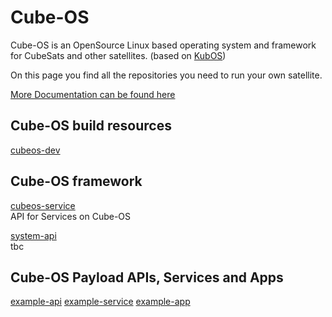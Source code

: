<!--

## Hi there 👋

**Here are some ideas to get you started:**

🙋‍♀️ A short introduction - what is your organization all about?
🌈 Contribution guidelines - how can the community get involved?
👩‍💻 Useful resources - where can the community find your docs? Is there anything else the community should know?
🍿 Fun facts - what does your team eat for breakfast?
🧙 Remember, you can do mighty things with the power of [Markdown](https://docs.github.com/github/writing-on-github/getting-started-with-writing-and-formatting-on-github/basic-writing-and-formatting-syntax)
-->

# Cube-OS

Cube-OS is an OpenSource Linux based operating system and framework for CubeSats and other satellites. (based on [KubOS](https://github.com/kubos))

On this page you find all the repositories you need to run your own satellite.

[More Documentation can be found here](https://github.com/Cube-OS)

## Cube-OS build resources
[cubeos-dev](https://github.com/Cube-OS/cubeos-dev)
<!-- *insert missing links*
 -->
## Cube-OS framework
[cubeos-service](https://github.com/Cube-OS/cubeos-service)  
API for Services on Cube-OS 
  
[system-api](https://github.com/Cube-OS/system-api)  
tbc
<!-- *insert missing links*
 -->
## Cube-OS Payload APIs, Services and Apps
[example-api](https://github.com/Cube-OS/example-api)
[example-service](https://github.com/Cube-OS/example-service)
[example-app](https://github.com/Cube-OS/example-app)
<!-- *insert missing links* -->
